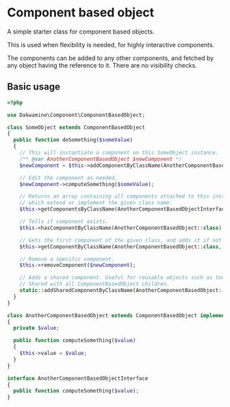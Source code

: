 # Component based object

A simple starter class for component based objects.

This is used when flexibility is needed, for highly interactive components.

The components can be added to any other components, and fetched by any object having the reference to it.
There are no visibility checks.

## Basic usage

```php
<?php

use Dakwamine\Component\ComponentBasedObject;

class SomeObject extends ComponentBasedObject
{
  public function doSomething($someValue)
  {
    // This will instantiate a component on this SomeObject instance.
    /** @var AnotherComponentBasedObject $newComponent */
    $newComponent = $this->addComponentByClassName(AnotherComponentBasedObject::class);

    // Edit the component as needed.
    $newComponent->computeSomething($someValue);

    // Returns an array containing all components attached to this instance
    // which extend or implement the given class name.
    $this->getComponentsByClassName(AnotherComponentBasedObjectInterface::class);

    // Tells if component exists.
    $this->hasComponentByClassName(AnotherComponentBasedObject::class);

    // Gets the first component of the given class, and adds it if not found.
    $this->getComponentByClassName(AnotherComponentBasedObject::class, true);

    // Remove a specific component.
    $this->removeComponent($newComponent);

    // Adds a shared component. Useful for reusable objects such as tools or services.
    // Shared with all ComponentBasedObject children.
    static::addSharedComponentByClassName(AnotherComponentBasedObject::class);
  }
}

class AnotherComponentBasedObject extends ComponentBasedObject implements AnotherComponentBasedObjectInterface
{
  private $value;

  public function computeSomething($value)
  {
    $this->value = $value;
  }
}

interface AnotherComponentBasedObjectInterface
{
  public function computeSomething($value);
}
```